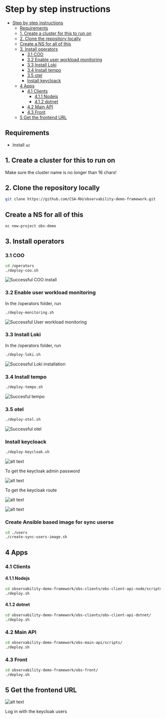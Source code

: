 # Step by step instructions

- [Step by step instructions](#step-by-step-instructions)
	- [Requirements](#requirements)
	- [1. Create a cluster for this to run on](#1-create-a-cluster-for-this-to-run-on)
	- [2. Clone the repository locally](#2-clone-the-repository-locally)
	- [Create a NS for all of this](#create-a-ns-for-all-of-this)
	- [3. Install operators](#3-install-operators)
		- [3.1 COO](#31-coo)
		- [3.2 Enable user workload monitoring](#32-enable-user-workload-monitoring)
		- [3.3 Install Loki](#33-install-loki)
		- [3.4 Install tempo](#34-install-tempo)
		- [3.5 otel](#35-otel)
		- [Install keycloack](#install-keycloack)
	- [4 Apps](#4-apps)
		- [4.1 Clients](#41-clients)
			- [4.1.1 Nodejs](#411-nodejs)
			- [4.1.2 dotnet](#412-dotnet)
		- [4.2 Main API](#42-main-api)
		- [4.3 Front](#43-front)
	- [5 Get the frontend URL](#5-get-the-frontend-url)

## Requirements

- Install `az`

## 1. Create a cluster for this to run on

Make sure the cluster name is no longer than 16 chars!

## 2. Clone the repository locally

```bash
git clone https://github.com/CSA-RH/observability-demo-framework.git
```

## Create a NS for all of this

```bash
oc new-project obs-demo
```

## 3. Install operators

### 3.1 COO

```bash
cd /operators
./deploy-coo.sh
```

![Successful COO install](./img/successful-coo-install.png)

### 3.2 Enable user workload monitoring

In the /operators folder, run

```bash
./deploy-monitoring.sh
```

![Successful User workload monitoring](./img/successful-userworkloadmonitoring.png)

### 3.3 Install Loki

In the /operators folder, run

```bash
./deploy-loki.sh
```

![Successful Loki installation](./img/successful-loki.png)

### 3.4 Install tempo

```bash
./deploy-tempo.sh
```

![Succesful tempo](./img/successful-tempo.png)

### 3.5 otel

```bash
./deploy-otel.sh
```

![Successful otel](./img/successful-otel.png)

### Install keycloack

```bash
./deploy-keycloak.sh
```

![alt text](./img/successful-keycloak.png)

To get the keycloak admin password

![alt text](./img/default-keycloak-password.png)

To get the keycloak route

![alt text](./img/keycloak-route.png)

![alt text](./img/keycloak-users.png)

### Create Ansible based image for sync userse

```bash
cd ./users
./create-sync-users-image.sh
```

## 4 Apps

### 4.1 Clients

#### 4.1.1 Nodejs

```bash
cd observability-demo-framework/obs-clients/obs-client-api-node/scripts/
./deploy.sh
```

#### 4.1.2 dotnet

```bash
cd observability-demo-framework/obs-clients/obs-client-api-dotnet/
./deploy.sh
```

### 4.2 Main API

```bash
cd observability-demo-framework/obs-main-api/scripts/
./deploy.sh
```

### 4.3 Front

```bash
cd observability-demo-framework/obs-front/
./deploy.sh
```

## 5 Get the frontend URL

![alt text](./img/frontend-route.png)

Log in with the keycloak users
